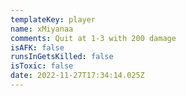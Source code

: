 ```yaml
---
templateKey: player
name: xMiyanaa
comments: Quit at 1-3 with 200 damage
isAFK: false
runsInGetsKilled: false
isToxic: false
date: 2022-11-27T17:34:14.025Z
---
```


